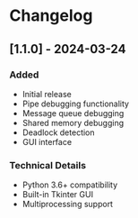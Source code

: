 # Changelog

## [1.1.0] - 2024-03-24

### Added
- Initial release
- Pipe debugging functionality
- Message queue debugging
- Shared memory debugging
- Deadlock detection
- GUI interface

### Technical Details
- Python 3.6+ compatibility
- Built-in Tkinter GUI
- Multiprocessing support
